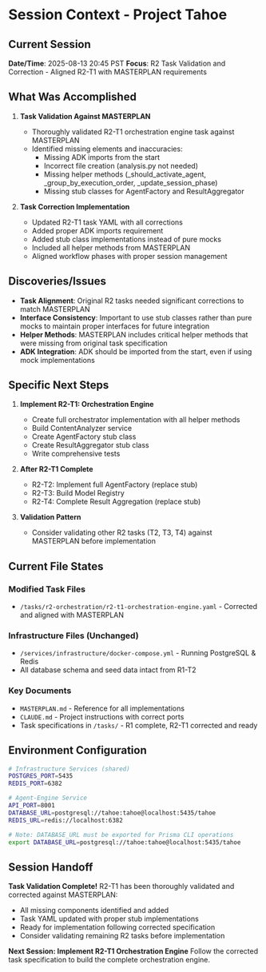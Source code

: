 # Session Context - Project Tahoe

## Current Session
**Date/Time**: 2025-08-13 20:45 PST
**Focus**: R2 Task Validation and Correction - Aligned R2-T1 with MASTERPLAN requirements

## What Was Accomplished
1. **Task Validation Against MASTERPLAN**
   - Thoroughly validated R2-T1 orchestration engine task against MASTERPLAN
   - Identified missing elements and inaccuracies:
     - Missing ADK imports from the start
     - Incorrect file creation (analysis.py not needed)
     - Missing helper methods (_should_activate_agent, _group_by_execution_order, _update_session_phase)
     - Missing stub classes for AgentFactory and ResultAggregator

2. **Task Correction Implementation**
   - Updated R2-T1 task YAML with all corrections
   - Added proper ADK imports requirement
   - Added stub class implementations instead of pure mocks
   - Included all helper methods from MASTERPLAN
   - Aligned workflow phases with proper session management

## Discoveries/Issues
- **Task Alignment**: Original R2 tasks needed significant corrections to match MASTERPLAN
- **Interface Consistency**: Important to use stub classes rather than pure mocks to maintain proper interfaces for future integration
- **Helper Methods**: MASTERPLAN includes critical helper methods that were missing from original task specification
- **ADK Integration**: ADK should be imported from the start, even if using mock implementations

## Specific Next Steps
1. **Implement R2-T1: Orchestration Engine**
   - Create full orchestrator implementation with all helper methods
   - Build ContentAnalyzer service
   - Create AgentFactory stub class
   - Create ResultAggregator stub class
   - Write comprehensive tests

2. **After R2-T1 Complete**
   - R2-T2: Implement full AgentFactory (replace stub)
   - R2-T3: Build Model Registry
   - R2-T4: Complete Result Aggregation (replace stub)

3. **Validation Pattern**
   - Consider validating other R2 tasks (T2, T3, T4) against MASTERPLAN before implementation

## Current File States
### Modified Task Files
- `/tasks/r2-orchestration/r2-t1-orchestration-engine.yaml` - Corrected and aligned with MASTERPLAN

### Infrastructure Files (Unchanged)
- `/services/infrastructure/docker-compose.yml` - Running PostgreSQL & Redis
- All database schema and seed data intact from R1-T2

### Key Documents
- `MASTERPLAN.md` - Reference for all implementations
- `CLAUDE.md` - Project instructions with correct ports
- Task specifications in `/tasks/` - R1 complete, R2-T1 corrected and ready

## Environment Configuration
```bash
# Infrastructure Services (shared)
POSTGRES_PORT=5435
REDIS_PORT=6382

# Agent-Engine Service
API_PORT=8001
DATABASE_URL=postgresql://tahoe:tahoe@localhost:5435/tahoe
REDIS_URL=redis://localhost:6382

# Note: DATABASE_URL must be exported for Prisma CLI operations
export DATABASE_URL=postgresql://tahoe:tahoe@localhost:5435/tahoe
```

## Session Handoff
**Task Validation Complete!** R2-T1 has been thoroughly validated and corrected against MASTERPLAN:
- All missing components identified and added
- Task YAML updated with proper stub implementations
- Ready for implementation following corrected specification
- Consider validating remaining R2 tasks before implementation

**Next Session: Implement R2-T1 Orchestration Engine**
Follow the corrected task specification to build the complete orchestration engine.